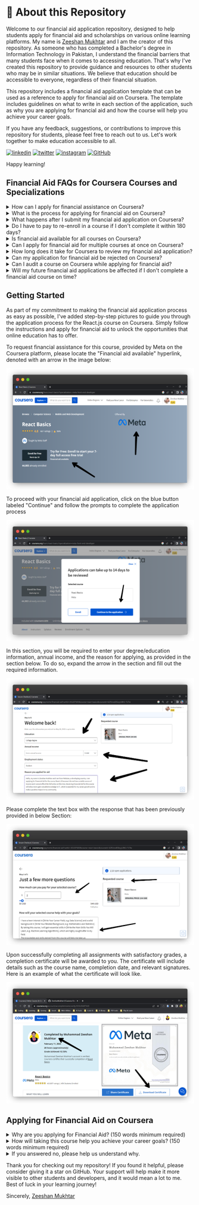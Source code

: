 # 🚀 About this Repository

<p>Welcome to our financial aid application repository, designed to help students apply for financial aid and scholarships on various online learning platforms. My name is <a href="https://www.linkedin.com/in/zeeshanmukhtar1/">Zeeshan Mukhtar</a> and I am the creator of this repository. As someone who has completed a Bachelor's degree in Information Technology in Pakistan, I understand the financial barriers that many students face when it comes to accessing education. That's why I've created this repository to provide guidance and resources to other students who may be in similar situations. We believe that education should be accessible to everyone, regardless of their financial situation.</p>

<p>This repository includes a financial aid application template that can be used as a reference to apply for financial aid on Coursera. The template includes guidelines on what to write in each section of the application, such as why you are applying for financial aid and how the course will help you achieve your career goals.</p>

<p>If you have any feedback, suggestions, or contributions to improve this repository for students, please feel free to reach out to us. Let's work together to make education accessible to all.</p>

[![linkedin](https://img.shields.io/badge/linkedin-0A66C2?style=for-the-badge&logo=linkedin&logoColor=white)](https://www.linkedin.com/in/zeeshanmukhtar1/)
[![twitter](https://img.shields.io/badge/twitter-1DA1F2?style=for-the-badge&logo=twitter&logoColor=white)](https://twitter.com/ZeshanMukhtar01)
[![instagram](https://img.shields.io/badge/instagram-E4405F?style=for-the-badge&logo=instagram&logoColor=white)](https://www.instagram.com/zeshanmukhtar01/)
[![GitHub](https://img.shields.io/badge/GitHub-100000?style=for-the-badge&logo=github&logoColor=white)](https://github.com/ZeeshanMukhtar1)

Happy learning!

## Financial Aid FAQs for Coursera Courses and Specializations

<details> <summary>How can I apply for financial assistance on Coursera?</summary> <p>To apply for financial assistance on Coursera, you need to first create a Coursera account and enroll in the course or specialization you're interested in. Once enrolled, you will find a "Financial Aid" link on the course page. Click the link and follow the instructions to submit your application.</p> </details>

<details> <summary>What is the process for applying for financial aid on Coursera?</summary> <p>The process for applying for financial aid on Coursera typically involves filling out an application form and providing supporting documents. The application form will ask you to provide information about your financial situation and why you need financial aid. You may also be asked to write a personal statement explaining how the course or specialization will help you achieve your goals.</p> </details>

<details> <summary>What happens after I submit my financial aid application on Coursera?</summary> <p>After you submit your financial aid application on Coursera, it will be reviewed by the financial aid team. If your application is approved, you will receive an email with instructions on how to enroll in the course or specialization. If your application is denied, you will also receive an email with the option to appeal the decision.</p> </details>

<details> <summary>Do I have to pay to re-enroll in a course if I don't complete it within 180 days?</summary> <p>Yes, if you don't complete the course and earn your certificate within 180 days, you will need to pay to re-enroll in the course on Coursera.</p> </details>

<details> <summary>Is financial aid available for all courses on Coursera?</summary> <p>No, financial aid is only available for select courses and specializations on Coursera. To check if a course offers financial aid, look for the "Financial Aid" link on the course page.</p> </details>

<details> <summary>Can I apply for financial aid for multiple courses at once on Coursera?</summary> <p>Yes, you can apply for financial aid for multiple courses at once on Coursera.</p> </details>

<details> <summary>How long does it take for Coursera to review my financial aid application?</summary> <p>Coursera typically takes around 15 days to review your financial aid application.</p> </details>

<details> <summary>Can my application for financial aid be rejected on Coursera?</summary> <p>Yes, your application for financial aid on Coursera can be rejected. If this happens, you will receive an email explaining the reason for the rejection and how to appeal the decision.</p> </details>

<details> <summary>Can I audit a course on Coursera while applying for financial aid?</summary> <p>Yes, you can audit a course on Coursera while applying for financial aid.</p> </details>

<details> <summary>Will my future financial aid applications be affected if I don't complete a financial aid course on time?</summary> <p>No, your future financial aid applications won't be affected if you don't complete a financial aid course on time. You can still apply for financial aid for other courses on Coursera.</p> </details>

## Getting Started

<p>As part of my commitment to making the financial aid application process as easy as possible, I've added step-by-step pictures to guide you through the application process for the React.js course on Coursera. Simply follow the instructions and apply for financial aid to unlock the opportunities that online education has to offer.</p>
<p>

To request financial assistance for this course, provided by Meta on the Coursera platform, please locate the "Financial aid available" hyperlink, denoted with an arrow in the image below: </p>

![Example image](./Asset/Step__1.png 'Click On LinK')

<p>

To proceed with your financial aid application, click on the blue button labeled "Continue" and follow the prompts to complete the application process

 </p>

![Example image](./Asset/Step__2.png 'Click On Continue Button')

<p>

In this section, you will be required to enter your degree/education information, annual income, and the reason for applying, as provided in the section below. To do so, expand the arrow in the section and fill out the required information. </p>

![Example image](./Asset/step__3.png 'An example image')

<p>

Please complete the text box with the response that has been previously provided in below Section: </p>

![Example image](./Asset/Step__4.png 'Fill this information')

<p>

Upon successfully completing all assignments with satisfactory grades, a completion certificate will be awarded to you. The certificate will include details such as the course name, completion date, and relevant signatures. Here is an example of what the certificate will look like.

 </p>

![Example image](./Asset/Completion.png 'Completion Certificate')

## Applying for Financial Aid on Coursera

 <details>
    <summary>Why are you applying for Financial Aid? (150 words minimum required)</summary>
    <p>Hello, my name is [Your Name] and I am from [Your Country], a developing country. I am applying for Financial Aid for the course "[Course Name]" because I do not have a stable source of income and I cannot afford the full tuition at this time. Receiving Financial Aid for this course will allow me to gain valuable knowledge in [Write Your Career Field, e.g. Data Science], which is essential for my career growth and to make a positive impact in my community.</p>
     <p>I have been searching for a job for a long time to earn enough money to take this course, but unfortunately, I haven't found one yet. By receiving financial aid, I will be able to focus on my studies and improve my chances of finding a job in my desired field. Additionally, taking this course will enable me to take up a paid internship and pursue other courses in the same field.</p>
      <p>Investing in my education and career is crucial to me, but I am currently unable to do so due to my financial situation. I am hopeful that receiving financial aid for this course will help me advance my career and provide me with the necessary skills to succeed in my field.</p>
</details>

<details>
    <summary>How will taking this course help you achieve your career goals? (150 words minimum required)</summary>
    <p>I have a keen interest in [Write Your Career Field, e.g. Data Science] and a solid background in [Write Your Related Background, e.g. Mathematics and Statistics]. By taking this course, I will gain essential skills in [Write the Main Skills You Will Learn, e.g. Machine Learning Algorithms], which are highly sought-after in my field.</p>
     <p>The knowledge and skills gained from this course will help me take up challenging projects and solve real-world problems in my community. I plan on gaining additional skills by taking related courses and attending professional associations. I have also noticed that there are several internship and job opportunities in this field, and I am eager to take advantage of them</p>
      <p>I strongly believe that taking this course will help me achieve my career goals and contribute to the development of my community. It will provide me with the necessary skills and knowledge to succeed in my desired field and make a positive impact in my society.

</p>
</details>

<details>
    <summary>If you answered no, please help us understand why.</summary>
    <p>I believe that education should be accessible to everyone, regardless of their financial situation. However, in many developing countries, the average rate of income is low, and people struggle to meet their basic needs, such as food, shelter, and healthcare. Therefore, paying for educational courses is often not feasible.</p>
     <p>I think it is essential to have free courses and educational resources available to those who cannot afford to pay for them. It would provide them with the opportunity to learn new skills, improve their lives, and contribute to the development of their communities. Access to education is a fundamental right, and we need to ensure that everyone has access to it, irrespective of their financial situation.</p>
</details>

<p>

Thank you for checking out my repository! If you found it helpful, please consider giving it a star on GitHub. Your support will help make it more visible to other students and developers, and it would mean a lot to me. Best of luck in your learning journey!

Sincerely, [Zeeshan Mukhtar](https://www.instagram.com/zeshanmukhtar01/)

</p>
